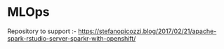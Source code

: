 # MLOps

Repository to support :-
https://stefanopicozzi.blog/2017/02/21/apache-spark-rstudio-server-sparkr-with-openshift/
